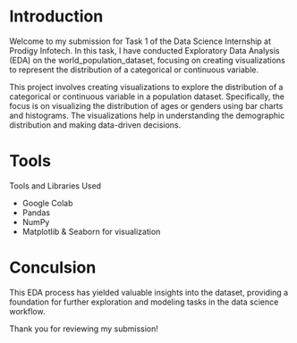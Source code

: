 # Introduction
Welcome to my submission for Task 1 of the Data Science Internship at Prodigy Infotech. In this task, I have conducted Exploratory Data Analysis (EDA) on the world_population_dataset, focusing on creating visualizations to represent the distribution of a categorical or continuous variable.

This project involves creating visualizations to explore the distribution of a categorical or continuous variable in a population dataset. Specifically, the focus is on visualizing the distribution of ages or genders using bar charts and histograms. The visualizations help in understanding the demographic distribution and making data-driven decisions. 

# Tools
Tools and Libraries Used
* Google Colab
* Pandas
* NumPy
* Matplotlib & Seaborn for visualization

# Conculsion
This EDA process has yielded valuable insights into the dataset, providing a foundation for further exploration and modeling tasks in the data science workflow.

Thank you for reviewing my submission!
